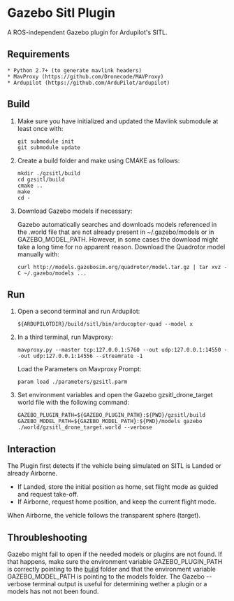 # Gazebo Sitl Plugin #

A ROS-independent Gazebo plugin for Ardupilot's SITL.

## Requirements ##
    * Python 2.7+ (to generate mavlink headers)
    * MavProxy (https://github.com/Dronecode/MAVProxy)
    * Ardupilot (https://github.com/ArduPilot/ardupilot)

## Build ##

1. Make sure you have initialized and updated the Mavlink submodule at least
once with:

    ```
    git submodule init
    git submodule update
    ```
2. Create a build folder and make using CMAKE as follows:

    ```
    mkdir ./gzsitl/build
    cd gzsitl/build
    cmake ..
    make
    cd -
    ```

3. Download Gazebo models if necessary:

    Gazebo automatically searches and downloads models referenced in the .world
    file that are not already present in ~/.gazebo/models or in
    GAZEBO_MODEL_PATH. However, in some cases the download might take a long
    time for no apparent reason. Download the Quadrotor model manually with:

    ```
    curl http://models.gazebosim.org/quadrotor/model.tar.gz | tar xvz -C ~/.gazebo/models ...
    ```

## Run ##

1. Open a second terminal and run Ardupilot:

    ```
    ${ARDUPILOTDIR}/build/sitl/bin/arducopter-quad --model x
    ```

2. In a third terminal, run Mavproxy:

    ```
    mavproxy.py --master tcp:127.0.0.1:5760 --out udp:127.0.0.1:14550 --out udp:127.0.0.1:14556 --streamrate -1
    ```

    Load the Parameters on Mavproxy Prompt:

    ```
    param load ./parameters/gzsitl.parm
    ```

3. Set environment variables and open the Gazebo gzsitl_drone_target world file with the following command:

    ```
    GAZEBO_PLUGIN_PATH=${GAZEBO_PLUGIN_PATH}:${PWD}/gzsitl/build GAZEBO_MODEL_PATH=${GAZEBO_MODEL_PATH}:${PWD}/models gazebo ./world/gzsitl_drone_target.world --verbose
    ```

## Interaction ##

The Plugin first detects if the vehicle being simulated on SITL is Landed or
already Airborne.
 - If Landed, store the initial position as home, set flight mode as guided
   and request take-off.
 - If Airborne, request home position, and keep the current flight mode.

When Airborne, the vehicle follows the transparent sphere (target).

## Throubleshooting ##

Gazebo might fail to open if the needed models or plugins are not found. If
that happens, make sure the environment variable GAZEBO_PLUGIN_PATH is
correctly pointing to the [build](#build) folder and that the environment
variable GAZEBO_MODEL_PATH is pointing to the models folder. The Gazebo
--verbose terminal output is useful for determining wether a plugin or a models
has not not been found.

